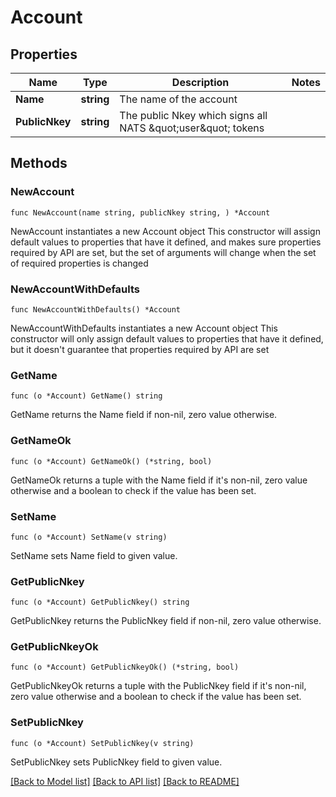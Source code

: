 # Account

## Properties

Name | Type | Description | Notes
------------ | ------------- | ------------- | -------------
**Name** | **string** | The name of the account | 
**PublicNkey** | **string** | The public Nkey which signs all NATS \&quot;user\&quot; tokens | 

## Methods

### NewAccount

`func NewAccount(name string, publicNkey string, ) *Account`

NewAccount instantiates a new Account object
This constructor will assign default values to properties that have it defined,
and makes sure properties required by API are set, but the set of arguments
will change when the set of required properties is changed

### NewAccountWithDefaults

`func NewAccountWithDefaults() *Account`

NewAccountWithDefaults instantiates a new Account object
This constructor will only assign default values to properties that have it defined,
but it doesn't guarantee that properties required by API are set

### GetName

`func (o *Account) GetName() string`

GetName returns the Name field if non-nil, zero value otherwise.

### GetNameOk

`func (o *Account) GetNameOk() (*string, bool)`

GetNameOk returns a tuple with the Name field if it's non-nil, zero value otherwise
and a boolean to check if the value has been set.

### SetName

`func (o *Account) SetName(v string)`

SetName sets Name field to given value.


### GetPublicNkey

`func (o *Account) GetPublicNkey() string`

GetPublicNkey returns the PublicNkey field if non-nil, zero value otherwise.

### GetPublicNkeyOk

`func (o *Account) GetPublicNkeyOk() (*string, bool)`

GetPublicNkeyOk returns a tuple with the PublicNkey field if it's non-nil, zero value otherwise
and a boolean to check if the value has been set.

### SetPublicNkey

`func (o *Account) SetPublicNkey(v string)`

SetPublicNkey sets PublicNkey field to given value.



[[Back to Model list]](../README.md#documentation-for-models) [[Back to API list]](../README.md#documentation-for-api-endpoints) [[Back to README]](../README.md)


